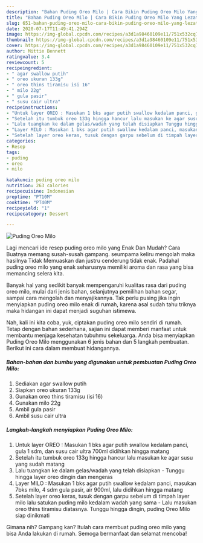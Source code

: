```yaml
---
description: "Bahan Puding Oreo Milo | Cara Bikin Puding Oreo Milo Yang Lezat"
title: "Bahan Puding Oreo Milo | Cara Bikin Puding Oreo Milo Yang Lezat"
slug: 651-bahan-puding-oreo-milo-cara-bikin-puding-oreo-milo-yang-lezat
date: 2020-07-17T11:49:41.294Z
image: https://img-global.cpcdn.com/recipes/a3d1a98460109e11/751x532cq70/puding-oreo-milo-foto-resep-utama.jpg
thumbnail: https://img-global.cpcdn.com/recipes/a3d1a98460109e11/751x532cq70/puding-oreo-milo-foto-resep-utama.jpg
cover: https://img-global.cpcdn.com/recipes/a3d1a98460109e11/751x532cq70/puding-oreo-milo-foto-resep-utama.jpg
author: Mittie Bennett
ratingvalue: 3.4
reviewcount: 5
recipeingredient:
- " agar swallow putih"
- " oreo ukuran 133g"
- " oreo thins tiramisu isi 16"
- " milo 22g"
- " gula pasir"
- " susu cair ultra"
recipeinstructions:
- "Untuk layer OREO : Masukan 1 bks agar putih swallow kedalam panci, gula 1 sdm, dan susu cair ultra 700ml didihkan hingga matang"
- "Setelah itu tumbuk oreo 133g hingga hancur lalu masukan ke agar susu yang sudah matang"
- "Lalu tuangkan ke dalam gelas/wadah yang telah disiapkan Tunggu hingga layer oreo dingin dan mengeras"
- "Layer MILO : Masukan 1 bks agar putih swallow kedalam panci, masukan 7bks milo, 4 sdm gula pasir, air 900ml, lalu didihkan hingga matang"
- "Setelah layer oreo keras, tusuk dengan garpu sebelum di timpah layer milo lalu satukan puding milo kedalam wadah yang sama Lalu masukan oreo thins tiramisu diatasnya. Tunggu hingga dingin, puding Oreo Milo siap dinikmati"
categories:
- Resep
tags:
- puding
- oreo
- milo

katakunci: puding oreo milo 
nutrition: 263 calories
recipecuisine: Indonesian
preptime: "PT10M"
cooktime: "PT40M"
recipeyield: "1"
recipecategory: Dessert

---
```



![Puding Oreo Milo](https://img-global.cpcdn.com/recipes/a3d1a98460109e11/751x532cq70/puding-oreo-milo-foto-resep-utama.jpg)

Lagi mencari ide resep puding oreo milo yang Enak Dan Mudah? Cara Buatnya memang susah-susah gampang. seumpama keliru mengolah maka hasilnya Tidak Memuaskan dan justru cenderung tidak enak. Padahal puding oreo milo yang enak seharusnya memiliki aroma dan rasa yang bisa memancing selera kita.

Banyak hal yang sedikit banyak mempengaruhi kualitas rasa dari puding oreo milo, mulai dari jenis bahan, selanjutnya pemilihan bahan segar, sampai cara mengolah dan menyajikannya. Tak perlu pusing jika ingin menyiapkan puding oreo milo enak di rumah, karena asal sudah tahu triknya maka hidangan ini dapat menjadi suguhan istimewa.




Nah, kali ini kita coba, yuk, ciptakan puding oreo milo sendiri di rumah. Tetap dengan bahan sederhana, sajian ini dapat memberi manfaat untuk membantu menjaga kesehatan tubuhmu sekeluarga. Anda bisa menyiapkan Puding Oreo Milo menggunakan 6 jenis bahan dan 5 langkah pembuatan. Berikut ini cara dalam membuat hidangannya.

<!--inarticleads1-->

##### Bahan-bahan dan bumbu yang digunakan untuk pembuatan Puding Oreo Milo:

1. Sediakan  agar swallow putih
1. Siapkan  oreo ukuran 133g
1. Gunakan  oreo thins tiramisu (isi 16)
1. Gunakan  milo 22g
1. Ambil  gula pasir
1. Ambil  susu cair ultra




<!--inarticleads2-->

##### Langkah-langkah menyiapkan Puding Oreo Milo:

1. Untuk layer OREO : Masukan 1 bks agar putih swallow kedalam panci, gula 1 sdm, dan susu cair ultra 700ml didihkan hingga matang
1. Setelah itu tumbuk oreo 133g hingga hancur lalu masukan ke agar susu yang sudah matang
1. Lalu tuangkan ke dalam gelas/wadah yang telah disiapkan - Tunggu hingga layer oreo dingin dan mengeras
1. Layer MILO : Masukan 1 bks agar putih swallow kedalam panci, masukan 7bks milo, 4 sdm gula pasir, air 900ml, lalu didihkan hingga matang
1. Setelah layer oreo keras, tusuk dengan garpu sebelum di timpah layer milo lalu satukan puding milo kedalam wadah yang sama - Lalu masukan oreo thins tiramisu diatasnya. Tunggu hingga dingin, puding Oreo Milo siap dinikmati




Gimana nih? Gampang kan? Itulah cara membuat puding oreo milo yang bisa Anda lakukan di rumah. Semoga bermanfaat dan selamat mencoba!
